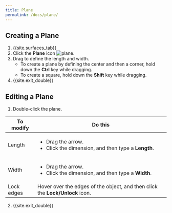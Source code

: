 ```yaml
---
title: Plane
permalink: /docs/plane/
---
```


## Creating a Plane

1. {{site.surfaces_tab}}
2. Click the **Plane** icon ![plane](https://documentationdemo.github.io/img/ribbonPrimitiveSphere-80@2x.png).
3. Drag to define the length and width.
   * To create a plane by defining the center and then a corner, hold down the **Ctrl** key while dragging.
   * To create a square, hold down the **Shift** key while dragging.
4. {{site.exit_double}}

## Editing a Plane

1. Double-click the plane.

To modify | Do this
--- | ---
Length | <ul><li>Drag the arrow.</li><li>Click the dimension, and then type a **Length**.</li></ul>
Width | <ul><li>Drag the arrow.</li><li>Click the dimension, and then type a **Width**.</li></ul>
Lock edges | Hover over the edges of the object, and then click the **Lock/Unlock** icon.

2. {{site.exit_double}}
